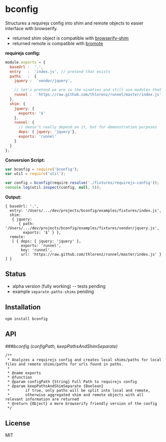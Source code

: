 # bconfig

Structures a requirejs config into shim and remote objects to easier interface with browserify.

- returned shim object is compatible with [browserify-shim](https://github.com/thlorenz/browserify-shim)
- returned remote is compatible with [bromote](https://github.com/thlorenz/bromote)

**requirejs config:**

```js
module.exports = {
  baseUrl :  '.',
  entry   :  'index.js', // pretend that exists
  paths   :  {
    jquery :  'vendor/jquery',

    // let's pretend we are in the nineties and still use modules that aren't on npm
    runnel :  'https://raw.github.com/thlorenz/runnel/master/index.js' 
  },
  shim: {
    jquery: {
      exports: '$'
    },
    runnel: {
      // doesn't really depend on it, but for demonstration purposes
      deps: { jquery: 'jquery'},
      exports: 'runnel'
    }
  }
};
```

**Conversion Script:**
```js
var bconfig = require('bconfig');
var util = require('util');

var config = bconfig(require.resolve('./fixtures/requirejs-config'));
console.log(util.inspect(config, null, 5));
```

**Output:**

```
{ baseUrl: '.',
  entry: '/Users/.../dev/projects/bconfig/examples/fixtures/index.js',
  shim:
   { jquery:
      { path: '/Users/.../dev/projects/bconfig/examples/fixtures/vendor/jquery.js',
        exports: '$' } },
  remote:
   [ { deps: { jquery: 'jquery' },
       exports: 'runnel',
       key: 'runnel',
       url: 'https://raw.github.com/thlorenz/runnel/master/index.js' } ] }
```

## Status

- alpha version (fully working) -- tests pending
- example `separate-paths-shims` pending

## Installation

    npm install bconfig

## API

###*bconfig (configPath, keepPathsAndShimSeparate)*
```
/**
 * Analyzes a requirejs config and creates local shims/paths for local files and remote shims/paths for urls found in paths.
 * 
 * @name exports
 * @function
 * @param configPath {String} Full Path to requirejs config
 * @param keepPathsAndShimSeparate {Boolean} 
 *       if true, only paths will be split into local and remote, 
 *       otherwise aggregated shim and remote objects with all relevant information are returned
 * @return {Object} a more browserify friendly version of the config
 */
```

## License

MIT
